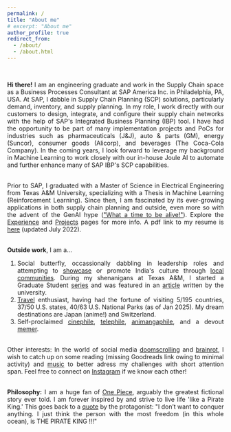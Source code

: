 ```yaml
---
permalink: /
title: "About me"
# excerpt: "About me"
author_profile: true
redirect_from: 
  - /about/
  - /about.html
---
```


<br>
<div style="text-align: justify">

<b>Hi there!</b> I am an engineering graduate and work in the Supply Chain space as a Business Processes Consultant at SAP America Inc. in Philadelphia, PA, USA. At SAP, I dabble in Supply Chain Planning (SCP) solutions, particularly demand, inventory, and supply planning. In my role, I work directly with our customers to design, integrate, and configure their supply chain networks with the help of SAP's Integrated Business Planning (IBP) tool. I have had the opportunity to be part of many implementation projects and PoCs for industries such as pharmaceuticals (J&J), auto & parts (GM), energy (Suncor), consumer goods (Alicorp), and beverages (The Coca-Cola Company). In the coming years, I look forward to leverage my background in Machine Learning to work closely with our in-house Joule AI to automate and further enhance many of SAP IBP's SCP capabilities. <br><br>
<!-- Suncor (integration), Alicorp (demand), J&J (inventory), GM (time-series based supply planning), and The Coca-Cola Company (order-based supply planning) -->

Prior to SAP, I graduated with a Master of Science in Electrical Engineering from Texas A&M University, specializing with a Thesis in Machine Learning (Reinforcement Learning). Since then, I am fascinated by its ever-growing applications in both supply chain planning and outside, even more so with the advent of the GenAI hype (<a href="https://www.youtube.com/playlist?list=PLujxSBD-JXgnqDD1n-V30pKtp6Q886x7e">"What a time to be alive!"</a>). Explore the <a href="http://prabhasak.github.io/experience">Experience</a> and <a href="http://prabhasak.github.io/projects">Projects</a> pages for more info. A pdf link to my resume is <a href="https://prabhasak.github.io/files/Resume_Prabhasa_Kalkur.pdf">here</a> (updated July 2022). <br><br>

<b>Outside work</b>, I am a...
1. Social butterfly, occassionally dabbling in leadership roles and attempting to <a href="https://youtu.be/lRkZ7uVHyQA?si=UKyk_0JgWwkEjj5y">showcase</a> or promote India's culture through <a href="https://www.nkkphila.org/comi">local communities</a>. During my shenanigans at Texas A&M, I started a Graduate Student <a href="https://www.instagram.com/explore/tags/talesattamu/">series</a> and was featured in an <a href="https://engineering.tamu.edu/news/2019/05/balancing-engineering-and-creativity.html">article</a> written by the university.
2. <a href="https://goo.gl/maps/FruobYpsu3Gxoshk8">Travel</a> enthusiast, having had the fortune of visiting 5/195 countries, 37/50 U.S. states, 40/63 U.S. National Parks (as of Jan 2025). My dream destinations are Japan (anime!) and Switzerland.
3. Self-proclaimed <a href="https://letterboxd.com/prabhasa/">cinephile</a>, <a href="https://app.tvtime.com/user/57933524?referrer_id=57933524">telephile</a>, <a href="https://myanimelist.net/profile/prabhasa">animangaphile</a>, and a devout <a href="https://www.facebook.com/Scratchpad.IGSA/photos/a.534487949954447/2212542242149001/">memer</a>. <br><br>

Other interests: In the world of social media <a href="https://www.webmd.com/balance/what-is-doomscrolling">doomscrolling</a> and <a href="https://corp.oup.com/news/brain-rot-named-oxford-word-of-the-year-2024/">brainrot</a>, I wish to catch up on some reading (missing Goodreads link owing to minimal activity) and <a href="https://open.spotify.com/user/315huxqcj3bimm6b7xmhgz5ubunq?si=3fdf90eb18b74400">music</a> to better adress my challenges with short attention span. Feel free to connect on <a href="https://www.instagram.com/insta.pk/">Instagram</a> if we know each other! <br><br>

<b>Philosophy:</b> I am a huge fan of <a href="https://en.wikipedia.org/wiki/One_Piece">One Piece</a>, arguably the greatest fictional story ever told. I am forever inspired by and strive to live life 'like a Pirate King.' This goes back to a <a href="https://youtu.be/UyhrIZsclb0?si=KeizIpwRCiUN_LOF&t=54">quote</a> by the protagonist: "I don’t want to conquer anything. I just think the person with the most freedom (in this whole ocean), is THE PIRATE KING !!!" <br><br>

</div>

<!-- Tech Skills: Supply Chain Planning, Data Science, Optimization, Data Structures and Algorithms, Machine Learning, Deep Learning, Reinforcement Learning. -->
<!-- Other Skills: Perhaps one day I will gather enough willpower to expand this page with more insights into my pursuits (my procrastinator side: <a href="https://knowyourmeme.com/memes/we-dont-do-that-here">"We don't do that here"</a>).  -->
<!-- devout <a href="https://www.facebook.com/Scratchpad.IGSA/photos/a.534487949954447/2212542242149001/">memer</a> -->